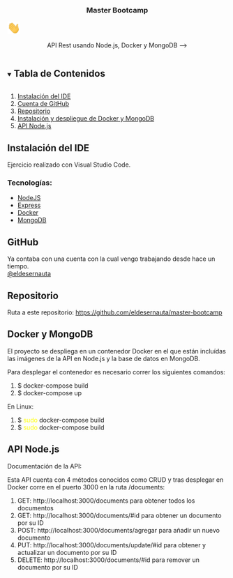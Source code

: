 <!-- HEADER -->
<br />
<p>
  <h3 align="center">Master Bootcamp</h3>
    <img src="https://raw.githubusercontent.com/ABSphreak/ABSphreak/master/gifs/Hi.gif" style="width:30px; margin: auto;">
  <p align="center">
    API Rest usando Node.js, Docker y MongoDB
    -->
  </p>
</p>

<!-- TABLE OF CONTENTS -->
<details open="open">
  <summary><h2 style="display: inline-block">Tabla de Contenidos</h2></summary>
  <ol>
    <li><a href="#instalacion-del-ide">Instalación del IDE</a></li>
    <li><a href="#github">Cuenta de GitHub</a></li>      
    <li><a href="#repositorio">Repositorio</a></li>
    <li><a href="#docker-y-mongodb">Instalación y despliegue de Docker y MongoDB</a></li>
    <li><a href="#api-nodejs">API Node.js</a></li>
  </ol>
</details>

<!-- IDE Installation -->

## Instalación del IDE

Ejercicio realizado con Visual Studio Code.

### Tecnologías:

- [NodeJS](https://nodejs.org/es/)
- [Express](https://expressjs.com/es/)
- [Docker](https://docker.com/)
- [MongoDB](https://mongodb.com/)

<!-- GitHub -->

## GitHub

Ya contaba con una cuenta con la cual vengo trabajando desde hace un tiempo.<br>
<a href="https://github.com/eldesernauta" target="_blank">@eldesernauta</a>

<!-- Repository -->

## Repositorio

Ruta a este repositorio:
<a href="https://github.com/eldesernauta/master-bootcamp" target="_blank">https://github.com/eldesernauta/master-bootcamp</a>

<!-- docker-mongo -->

## Docker y MongoDB

El proyecto se despliega en un contenedor Docker en el que están incluídas las imágenes de la API en Node.js y la base de datos en MongoDB.

Para desplegar el contenedor es necesario correr los siguientes comandos:

<ol>
    <li>$ docker-compose build</li>
    <li>$ docker-compose up</li>   
</ol>

En Linux:
<ol>
    <li>$ <span style="color:yellow">sudo</span> docker-compose build</li>
    <li>$ <span style="color:yellow">sudo</span> docker-compose build</li>   
</ol>

<!-- api-node.js -->

## API Node.js

Documentación de la API:

Esta API cuenta con 4 métodos conocidos como CRUD y tras desplegar en Docker corre en el puerto 3000 en la ruta /documents:

<ol>
    <li>GET: http://localhost:3000/documents para obtener todos los documentos</li>
    <li>GET: http://localhost:3000/documents/#id para obtener un documento por su ID</li>
    <li>POST: http://localhost:3000/documents/agregar para añadir un nuevo documento</li>
    <li>PUT: http://localhost:3000/documents/update/#id para obtener y actualizar un documento por su ID</li>
    <li>DELETE: http://localhost:3000/documents/#id para remover un documento por su ID</li>
</ol>

